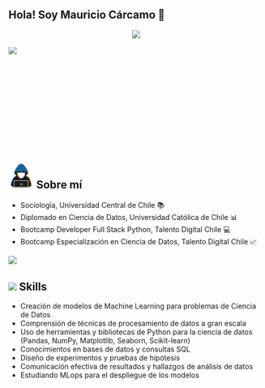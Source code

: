## Hola! Soy Mauricio Cárcamo 👋

<p align="center">
  <a href="https://github.com/DenverCoder1/readme-typing-svg">
    <img src="https://readme-typing-svg.herokuapp.com?font=Fira+Code&duration=1000&pause=1000&random=false&width=435&lines=Sue%C3%B1o+con+analizar+datos+del+espacio;Pienso+que+es+el+trabajo+del+futuro;Para+eso+me+he+formado+en+...;Ciencia+de+Datos!;Developer+Full+Stack+Python!;%C2%BFY+la+Sociolog%C3%ADa?;Es+mi+base+anal%C3%ADtica;Metodol%C3%B3gica;Y+sobre+todo+...;Como+me+enfrento+al+mundo;Desde+el+pensamiento+cr%C3%ADtico">
  </a>
</p>

<div style="overflow: hidden; height: 200px;">
  <img src="https://drive.google.com/uc?export=view&id=1gKOyIYn72Fer1YEjdIKWFyCu5YHUqLow" style="width: 100%; margin-top: -50px;">
</div>

## <picture><img src="https://github.com/0xAbdulKhalid/0xAbdulKhalid/raw/main/assets/mdImages/about_me.gif" width=50px></picture> **Sobre mí**

- Sociología, Universidad Central de Chile :books:
- Diplomado en Ciencia de Datos, Universidad Católica de Chile :bar_chart:
- Bootcamp Developer Full Stack Python, Talento Digital Chile :computer:
- Bootcamp Especialización en Ciencia de Datos, Talento Digital Chile :chart_with_upwards_trend:
<img src="https://user-images.githubusercontent.com/73097560/115834477-dbab4500-a447-11eb-908a-139a6edaec5c.gif">

## <img src="https://media2.giphy.com/media/QssGEmpkyEOhBCb7e1/giphy.gif?cid=ecf05e47a0n3gi1bfqntqmob8g9aid1oyj2wr3ds3mg700bl&rid=giphy.gif" width ="25"><b> Skills</b>

- Creación de modelos de Machine Learning para problemas de Ciencia de Datos
- Comprensión de técnicas de procesamiento de datos a gran escala
- Uso de herramientas y bibliotecas de Python para la ciencia de datos (Pandas, NumPy, Matplotlib, Seaborn, Scikit-learn)
- Conocimientos en bases de datos y consultas SQL
- Diseño de experimentos y pruebas de hipótesis
- Comunicación efectiva de resultados y hallazgos de análisis de datos
- Estudiando MLops para el despliegue de los modelos
<br>
